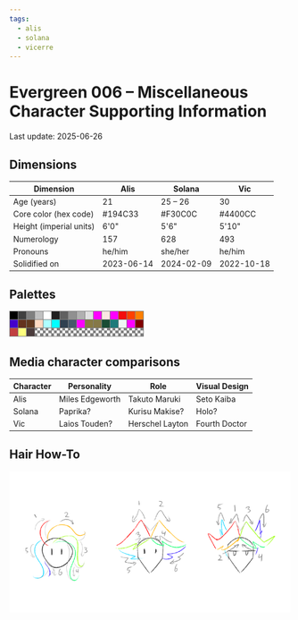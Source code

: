 ```yaml
---
tags:
  - alis
  - solana
  - vicerre
---
```


# Evergreen 006 – Miscellaneous Character Supporting Information

Last update: 2025-06-26

## Dimensions

| Dimension               | Alis       | Solana     | Vic        |
| ----------------------- | ---------- | ---------- | ---------- |
| Age (years)             | 21         | 25 – 26    | 30         |
| Core color (hex code)   | #194C33    | #F30C0C    | #4400CC    |
| Height (imperial units) | 6'0"       | 5'6"       | 5'10"      |
| Numerology              | 157        | 628        | 493        |
| Pronouns                | he/him     | she/her    | he/him     |
| Solidified on           | 2023-06-14 | 2024-02-09 | 2022-10-18 |

## Palettes

<img src="assets/2025-01-10_refimage-002.png">

## Media character comparisons

| Character | Personality     | Role            | Visual Design |
| --------- | --------------- | --------------- | ------------- |
| Alis      | Miles Edgeworth | Takuto Maruki   | Seto Kaiba    |
| Solana    | Paprika?        | Kurisu Makise?  | Holo?         |
| Vic       | Laios Touden?   | Herschel Layton | Fourth Doctor |

## Hair How-To

<img src="assets/2024-12-27_refimage-001.png">
